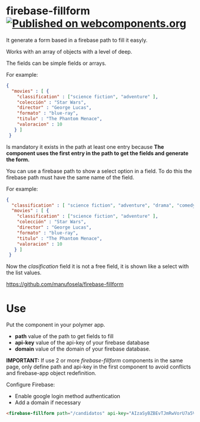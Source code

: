 # firebase-fillform [![Published on webcomponents.org](https://img.shields.io/badge/webcomponents.org-published-blue.svg)](https://www.webcomponents.org/element/manufosela/firebase-fillform)

It generate a form based in a firebase path to fill it easyly.

Works with an array of objects with a level of deep. 

The fields can be simple fields or arrays.

For example: 
```json
{
  "movies" : [ {
    "classification" : ["science fiction", "adventure" ],
    "colección" : "Star Wars",
    "director" : "George Lucas",
    "formato" : "blue-ray",
    "titulo" : "The Phantom Menace",
    "valoracion" : 10
   } ]
 }
```

Is mandatory it exists in the path at least one entry because **The component uses the first entry in the path to get the fields and generate the form.**

You can use a firebase path to show a select option in a field. To do this the firebase path must have the same name of the field.

For example:
```json
{
  "classification" : [ "science fiction", "adventure", "drama", "comedy", "horror", "psychological thriller", "crime", "romantic", "historical" ],
  "movies" : [ {
    "classification" : ["science fiction", "adventure" ],
    "colección" : "Star Wars",
    "director" : "George Lucas",
    "formato" : "blue-ray",
    "titulo" : "The Phantom Menace",
    "valoracion" : 10
   } ]
 }
```

Now the *clasification* field it is not a free field, it is shown like a select with the list values.

https://github.com/manufosela/firebase-fillform

# Use
<firebase-fillform path="/firebase_path" api-key="firebase_api_key" domain="firebase_domain"></firebase-fillform>

Put the component in your polymer app.

* **path** value of the path to get fields to fill
* **api-key** value of the api-key of your firebase database
* **domain** value of the domain of your firebase database.

**IMPORTANT:** If use 2 or more *firebase-fillform* components in the same page, only define path and api-key in the first component to avoid conflicts and firebase-app object redefinition.

Configure Firebase:
* Enable google login method authentication
* Add a domain if necessary

<!---
```
<custom-element-demo>
  <template>
    <script src="../webcomponentsjs/webcomponents-lite.js"></script>
    <link rel="import" href="firebase-fillform.html">
    <style>
      html, body { height:500px; max-height:500px; min-height:500px; }
    </style>
    <next-code-block></next-code-block>
  </template>
</custom-element-demo>
```
-->
```html
<firebase-fillform path="/candidatos" api-key="AIzaSyBZBEvTJmRwVorU7a5V4PZR6QXCkrx7tdM" domain="karteradekontratacion"></firebase-fillform>
```
